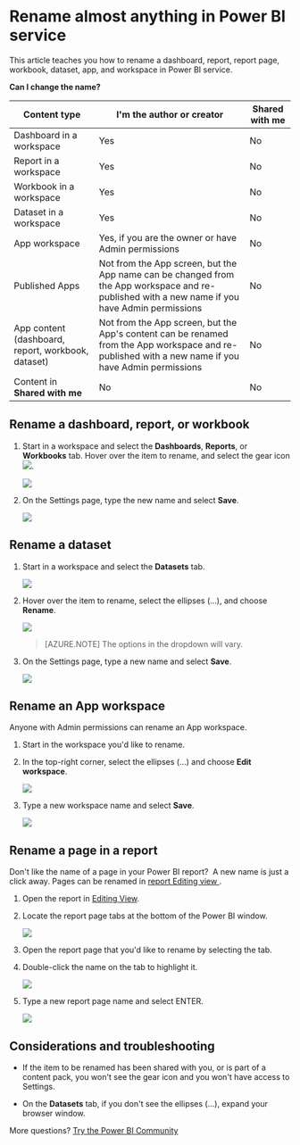 ﻿<properties
   pageTitle="Rename dashboards, reports, workspaces, report pages, datasets"
   description="Rename almost anything in Power BI service."
   services="powerbi"
   documentationCenter=""
   authors="mihart"
   manager="erikre"
   backup=""
   editor=""
   tags=""
   qualityFocus="no"
   qualityDate=""/>

<tags
   ms.service="powerbi"
   ms.devlang="NA"
   ms.topic="article"
   ms.tgt_pltfrm="NA"
   ms.workload="powerbi"
   ms.date="04/19/2017"
   ms.author="mihart"/>

# Rename almost anything in Power BI service
This article teaches you how to rename a dashboard, report, report page, workbook, dataset, app, and workspace in Power BI service.

**Can I change the name?**

|Content type  |I'm the author or creator  |Shared with me  |
|---------|---------|---------|
|Dashboard in a workspace     |   Yes      |   No     |
|Report in a workspace     |   Yes      |    No     |
|Workbook in a workspace     |    Yes     |   No      |
|Dataset in a workspace    |   Yes      |   No    |
|App workspace    |    Yes, if you are the owner or have Admin permissions     |    No     |
|Published Apps    |    Not from the App screen, but the App name can be changed from the App workspace and re-published with a new name if you have Admin permissions    |    No    |
|App content (dashboard, report, workbook, dataset) | Not from the App screen, but the App's content can be renamed from the App workspace and re-published with a new name if you have Admin permissions  |  No |
|Content in **Shared with me**    | No    | No    |


## Rename a dashboard, report, or workbook

1.  Start in a workspace and select the **Dashboards**, **Reports**, or **Workbooks** tab. Hover over the item to rename, and select the gear icon ![](media/powerbi-service-rename/powerbi-cog-icon.png).

    ![](media/powerbi-service-rename/power-bi-workspace-dashboards.png)

2.  On the Settings page, type the new name and select **Save**.

    ![](media/powerbi-service-rename/power-bi-rename-dashboard2.png)

## Rename a dataset

1.  Start in a workspace and select the **Datasets** tab.

    ![](media/powerbi-service-rename/power-bi-ellipses.png)

2. Hover over the item to rename, select the ellipses (...), and choose **Rename**.  

      ![](media/powerbi-service-rename/power-bi-rename-datasets.png)

      >[AZURE.NOTE] The options in the dropdown will vary.

3.  On the Settings page, type a new name and select **Save**.

      ![](media/powerbi-service-rename/power-bi-rename.png)

## Rename an App workspace
Anyone with Admin permissions can rename an App workspace.

1.  Start in the workspace you'd like to rename.

2. In the top-right corner, select the ellipses (...) and choose **Edit workspace**.  

    ![](media/powerbi-service-rename/power-bi-edit-workspace.png)

3.  Type a new workspace name and select **Save**.

    ![](media/powerbi-service-rename/power-bi-workspace-rename.png)

## Rename a page in a report
Don't like the name of a page in your Power BI report?  A new name is just a click away. Pages can be renamed in [report Editing view ](powerbi-service-interact-with-a-report-in-editing-view.md).

1.  Open the report in [Editing View](powerbi-service-go-from-reading-view-to-editing-view.md).

2. Locate the report page tabs at the bottom of the Power BI window.

    ![](media/powerbi-service-rename/report-page-tabs-new.png)

2.  Open the report page that you'd like to rename by selecting the tab.

4. Double-click the name on the tab to highlight it.  

    ![](media/powerbi-service-rename-a-report-page/hilite-tab.png)

5. Type a new report page name and select ENTER.

    ![](media/powerbi-service-rename-a-report-page/new-name.png)

## Considerations and troubleshooting

-   If the item to be renamed has been shared with you, or is part of a content pack, you won't see the gear icon and you won't have access to Settings.

-    On the **Datasets** tab, if you don't see the ellipses (...), expand your browser window.




More questions? [Try the Power BI Community](http://community.powerbi.com/)
